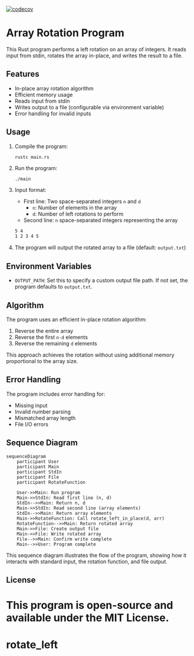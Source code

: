 [![codecov](https://codecov.io/gh/arturogonzalezm/rotate_left/graph/badge.svg?token=jfo7FbpvdP)](https://codecov.io/gh/arturogonzalezm/rotate_left)

# Array Rotation Program

This Rust program performs a left rotation on an array of integers. It reads input from stdin, rotates the array in-place, and writes the result to a file.

## Features

- In-place array rotation algorithm
- Efficient memory usage
- Reads input from stdin
- Writes output to a file (configurable via environment variable)
- Error handling for invalid inputs

## Usage

1. Compile the program:
   ```
   rustc main.rs
   ```

2. Run the program:
   ```
   ./main
   ```

3. Input format:
    - First line: Two space-separated integers `n` and `d`
        - `n`: Number of elements in the array
        - `d`: Number of left rotations to perform
    - Second line: `n` space-separated integers representing the array

    ```bash
    5 4
    1 2 3 4 5
    ````

4. The program will output the rotated array to a file (default: `output.txt`)

## Environment Variables

- `OUTPUT_PATH`: Set this to specify a custom output file path. If not set, the program defaults to `output.txt`.

## Algorithm

The program uses an efficient in-place rotation algorithm:
1. Reverse the entire array
2. Reverse the first `n-d` elements
3. Reverse the remaining `d` elements

This approach achieves the rotation without using additional memory proportional to the array size.

## Error Handling

The program includes error handling for:
- Missing input
- Invalid number parsing
- Mismatched array length
- File I/O errors

## Sequence Diagram

```mermaid
sequenceDiagram
    participant User
    participant Main
    participant StdIn
    participant File
    participant RotateFunction

    User->>Main: Run program
    Main->>StdIn: Read first line (n, d)
    StdIn-->>Main: Return n, d
    Main->>StdIn: Read second line (array elements)
    StdIn-->>Main: Return array elements
    Main->>RotateFunction: Call rotate_left_in_place(d, arr)
    RotateFunction-->>Main: Return rotated array
    Main->>File: Create output file
    Main->>File: Write rotated array
    File-->>Main: Confirm write complete
    Main-->>User: Program complete
```

This sequence diagram illustrates the flow of the program, showing how it interacts with standard input, the rotation function, and file output.

## License

This program is open-source and available under the MIT License.
=======
# rotate_left
